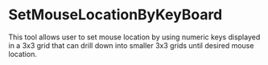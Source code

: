 # SetMouseLocationByKeyBoard

This tool allows user to set mouse location by using numeric keys displayed in a 3x3 grid that can drill down into smaller 3x3 grids until desired mouse location.
